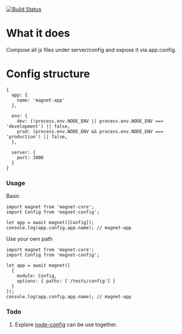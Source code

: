 [![Build Status](https://travis-ci.org/Magnetjs/magnet-config.svg?branch=master)](https://travis-ci.org/Magnetjs/magnet-config)

# What it does
Compose all js files under server/config and expose it via app.config.

# Config structure
```
{
  app: {
    name: 'magnet-app'
  },

  env: {
    dev: (!process.env.NODE_ENV || process.env.NODE_ENV === 'development') || false,
    prod: (process.env.NODE_ENV && process.env.NODE_ENV === 'production') || false,
  },

  server: {
    port: 3000
  }
}
```

### Usage
Basic
```
import magnet from 'magnet-core';
import Config from 'magnet-config';

let app = await magnet([Config]);
console.log(app.config.app.name); // magnet-app
```

Use your own path
```
import magnet from 'magnet-core';
import Config from 'magnet-config';

let app = await magnet([
  {
    module: Config,
    options: { paths: ['/tests/config'] }
  }
]);
console.log(app.config.app.name); // magnet-app
```

### Todo
1. Explore [node-config](https://github.com/lorenwest/node-config) can be use together.
